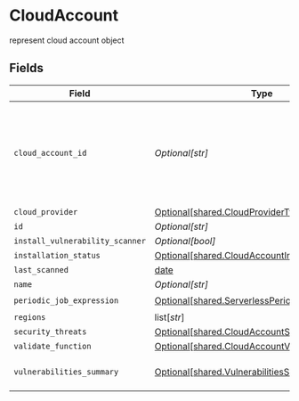 # CloudAccount

represent cloud account object


## Fields

| Field                                                                                                          | Type                                                                                                           | Required                                                                                                       | Description                                                                                                    |
| -------------------------------------------------------------------------------------------------------------- | -------------------------------------------------------------------------------------------------------------- | -------------------------------------------------------------------------------------------------------------- | -------------------------------------------------------------------------------------------------------------- |
| `cloud_account_id`                                                                                             | *Optional[str]*                                                                                                | :heavy_minus_sign:                                                                                             | the identifier id from the cloud account provider. account ID for AWS and subscription ID in Azure             |
| `cloud_provider`                                                                                               | [Optional[shared.CloudProviderType]](undefined/models/shared/cloudprovidertype.md)                             | :heavy_minus_sign:                                                                                             | N/A                                                                                                            |
| `id`                                                                                                           | *Optional[str]*                                                                                                | :heavy_minus_sign:                                                                                             | N/A                                                                                                            |
| `install_vulnerability_scanner`                                                                                | *Optional[bool]*                                                                                               | :heavy_minus_sign:                                                                                             | N/A                                                                                                            |
| `installation_status`                                                                                          | [Optional[shared.CloudAccountInstallationStatus]](undefined/models/shared/cloudaccountinstallationstatus.md)   | :heavy_minus_sign:                                                                                             | N/A                                                                                                            |
| `last_scanned`                                                                                                 | [date](https://docs.python.org/3/library/datetime.html#date-objects)                                           | :heavy_minus_sign:                                                                                             | N/A                                                                                                            |
| `name`                                                                                                         | *Optional[str]*                                                                                                | :heavy_minus_sign:                                                                                             | N/A                                                                                                            |
| `periodic_job_expression`                                                                                      | [Optional[shared.ServerlessPeriodicJobExpression]](undefined/models/shared/serverlessperiodicjobexpression.md) | :heavy_check_mark:                                                                                             | N/A                                                                                                            |
| `regions`                                                                                                      | list[*str*]                                                                                                    | :heavy_minus_sign:                                                                                             | N/A                                                                                                            |
| `security_threats`                                                                                             | [Optional[shared.CloudAccountSecurityThreats]](undefined/models/shared/cloudaccountsecuritythreats.md)         | :heavy_minus_sign:                                                                                             | N/A                                                                                                            |
| `validate_function`                                                                                            | [Optional[shared.CloudAccountValidateFunction]](undefined/models/shared/cloudaccountvalidatefunction.md)       | :heavy_minus_sign:                                                                                             | N/A                                                                                                            |
| `vulnerabilities_summary`                                                                                      | [Optional[shared.VulnerabilitiesSummary]](undefined/models/shared/vulnerabilitiessummary.md)                   | :heavy_minus_sign:                                                                                             | Vulnerabilities summary by severity                                                                            |